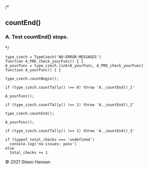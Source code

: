 
/*
## countEnd()

### A. Test countEnd() stops.
*/

    type_czech = TypeCzech('NO-ERROR-MESSAGES')
    function A_PRE_check_yourFunc() { }
    A_yourFunc = type_czech.link(A_yourFunc, A_PRE_check_yourFunc) 
    function A_yourFunc() { }

    type_czech.countBegin();

    if (type_czech.countTally() !== 0) throw 'A._countEnd()_1'

    A_yourFunc();

    if (type_czech.countTally() !== 1) throw 'A._countEnd()_2'

    type_czech.countEnd();

    A_yourFunc();

    if (type_czech.countTally() !== 1) throw 'A._countEnd()_3'

    if (typeof total_checks === 'undefined')
      console.log('no-issues: pass')
    else
      total_checks += 1

&copy; 2021 Steen Hansen